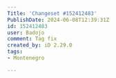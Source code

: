```yaml
---
Title: 'Changeset #152412483'
PublishDate: 2024-06-08T12:39:31Z
id: 152412483
user: Badojo
comment: Tag fix
created_by: iD 2.29.0
tags:
- Montenegro

---
```

